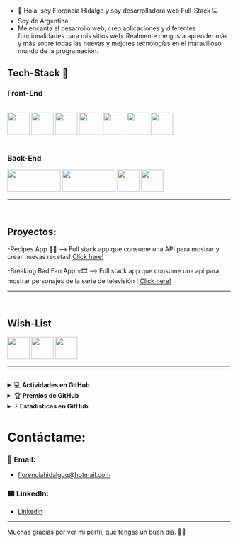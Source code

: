 
- 👋 Hola, soy Florencia Hidalgo y soy desarrolladora web Full-Stack 💻
- Soy de Argentina 
- Me encanta el desarrollo web, creo aplicaciones y diferentes funcionalidades para mis sitios web. Realmente me gusta aprender más y más sobre todas las nuevas y mejores tecnologías en el maravilloso mundo de la programación.
<!-- markdownlint-enable MD033 -->

## Tech-Stack 📗

### Front-End

<br>
<div style={{ display:'flex' }}>
<img src="https://upload.wikimedia.org/wikipedia/commons/thumb/3/38/HTML5_Badge.svg/600px-HTML5_Badge.svg.png" width="50px" height="50px">
<img src="https://cdn.pixabay.com/photo/2015/04/23/17/41/javascript-736400_1280.png" width="50px" height="50px">
<img src="https://res.cloudinary.com/marcomadera/image/upload/v1602894559/Blog/7/css_k23ypb.png" width="50px" height="50px">
<img src="https://upload.wikimedia.org/wikipedia/commons/thumb/4/47/React.svg/1200px-React.svg.png" width="50px" height="50px">
<img src="https://cdn.worldvectorlogo.com/logos/material-ui-1.svg" width="50px" height="50px">
<img src="https://img.icons8.com/color/480/bootstrap.png" width="50px" height="50px">
<img src="https://img.icons8.com/color/452/redux.png" width="50px" height="50px">  
</div>

<br>

### Back-End
<div style={{ display:'flex' }}>
<img src="https://cdn.pixabay.com/photo/2015/04/23/17/41/node-js-736399_960_720.png" width="120px" height="50px">
<img src="https://upload.wikimedia.org/wikipedia/commons/6/64/Expressjs.png" width="120px" height="50px">
<img src="https://upload.wikimedia.org/wikipedia/commons/thumb/2/29/Postgresql_elephant.svg/1200px-Postgresql_elephant.svg.png" width="50px" height="50px">
<img src="https://brandslogos.com/wp-content/uploads/thumbs/sequelize-logo-vector.svg" width="50px" height="50px">
</div>  

---
<!-- markdownlint-enable MD033 -->
 <br>

## Proyectos:

<!-- markdownlint-enable MD033 -->
-Recipes App 🥧🍔 --> Full stack app que consume una API para mostrar y crear nuevas recetas! [Click here!](https://github.com/FlorenciaHQ/PI-Food-FT15a)
<br>

-Breaking Bad Fan App ⭐🎞 --> Full stack app que consume una api para mostrar personajes de la serie de televisión ! [Click here!](https://github.com/FlorenciaHQ/RepasoPI-BreakingBad)

---
<!-- markdownlint-enable MD033 -->
<br>

## Wish-List

<div style={{ display:'flex' }}>
<img src="https://raw.githubusercontent.com/kristerkari/react-native-svg-transformer/master/images/react-native-logo.png" width="50px" height="50px">
<img src="https://sebastian-gomez.com/typescript.png" width="50px" height="50px">  
<img src="https://upload.wikimedia.org/wikipedia/commons/thumb/c/c3/Python-logo-notext.svg/2048px-Python-logo-notext.svg.png" width="50px" height="50px">
</div>

---
<!-- markdownlint-enable MD033 -->
<br>

<details>
    <summary>&#128187 <b>Actividades en GitHub</b></summary><br/>

<!--START_SECTION:activity-->
-Actualmente trabajando en: `Henropoly`.
<!--END_SECTION:activity-->

</details>

<details>
    <summary>&#127942 <b>Premios de GitHub</b></summary><br/>

![Github Trophy](https://github-profile-trophy.vercel.app/?username=FlorenciaHQ)

</details>

<details>
    <summary>&#9889 <b>Estadísticas en GitHub</b></summary><br/>

![Mis estadísticas de GitHub](https://github-readme-stats.vercel.app/api?username=FlorenciaHQ&show_icons=true&theme=tokyonight)
[![Mis lenguajes](https://github-readme-stats.vercel.app/api/top-langs/?username=FlorenciaHQ&theme=tokyonight)](https://github.com/anuraghazra/github-readme-stats)


</details>

# Contáctame:
### 📧 Email:
- florenciahidalgoq@hotmail.com
### 🟦 LinkedIn:
- [LinkedIn](https://www.linkedin.com/in/florencia-hidalgo-quiroz/)

---
<!-- markdownlint-enable MD033 -->

Muchas gracias por ver mi perfil, que tengas un buen día. 👋😁
